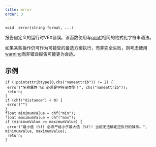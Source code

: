 ```yaml
---
title: error
order: 3
---
```


`void  error(string format, ...)`

报告自定义的运行时VEX错误。该函数使用与[printf](./printf "将值打印到启动VEX程序的控制台。")相同的格式化字符串语法。

如果某些操作仍可作为可接受的备选方案执行，而非完全失败，则考虑使用[warning](./warning "报告自定义的运行时VEX警告。")而非错误报告可能更为合适。

## 示例

```vex
if (!pointattribtype(0,chs("nameattrib")) != 2) {
 error("名称属性 %s 必须是字符串类型！", chs("nameattrib"));
 return;
}
if (chf("distance") < 0) {
 error("")
}
float minimumValue = chf("min");
float maximumValue = chf("max");
if (minimumValue >= maximumValue) {
 error("最小值 (%f) 必须严格小于最大值 (%f)! 当前无法确定应执行的操作。", minimumValue, maximumValue);
 return;
}

```
